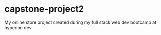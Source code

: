 # capstone-project2
My online store project created during my full stack web dev bootcamp at hyperion dev.
